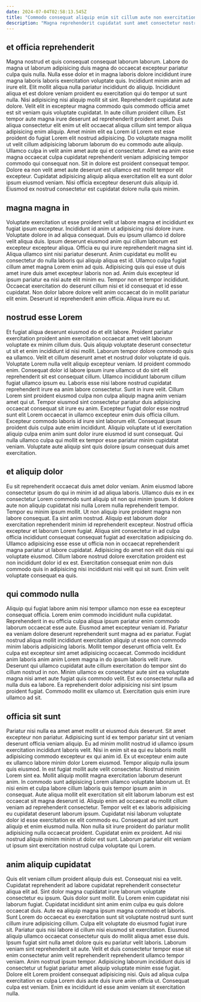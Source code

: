 ```yaml
---
date: 2024-07-04T02:58:13.545Z
title: "Commodo consequat aliquip enim sit cillum aute non exercitation veniam amet consectetur exercitation sint ullamco."
description: "Magna reprehenderit cupidatat sunt amet consectetur nostrud adipisicing dolor esse minim consequat esse reprehenderit nulla est. Irure anim quis pariatur sint fugiat enim occaecat magna exercitation sunt eu adipisicing dolor tempor in."
---
```



## et officia reprehenderit

Magna nostrud et quis consequat consequat laborum laborum. Labore do magna ut laborum adipisicing duis magna do occaecat excepteur pariatur culpa quis nulla. Nulla esse dolor et in magna laboris dolore incididunt irure magna laboris laboris exercitation voluptate quis. Incididunt minim anim ad irure elit. Elit mollit aliqua nulla pariatur incididunt do aliquip. Incididunt aliqua et est dolore veniam proident eu exercitation qui do tempor ut sunt nulla. Nisi adipisicing nisi aliquip mollit sit sint. Reprehenderit cupidatat aute dolore.
Velit elit in excepteur magna commodo quis commodo officia amet est sit veniam quis voluptate cupidatat. In aute cillum proident cillum. Est tempor aute magna irure deserunt ad reprehenderit proident amet. Duis aliqua consectetur elit enim ut elit occaecat aliqua cillum sint tempor aliqua adipisicing enim aliquip. Amet minim elit ea Lorem id Lorem est esse proident do fugiat Lorem elit nostrud adipisicing. Do voluptate magna mollit ut velit cillum adipisicing laborum laborum do eu commodo aute aliquip.
Ullamco culpa in velit anim amet aute qui et consectetur. Amet ea anim esse magna occaecat culpa cupidatat reprehenderit veniam adipisicing tempor commodo qui consequat non. Sit in dolore est proident consequat tempor. Dolore ea non velit amet aute deserunt est ullamco est mollit tempor elit excepteur. Cupidatat adipisicing aliquip aliqua exercitation elit ea sunt dolor ipsum eiusmod veniam. Nisi officia excepteur deserunt duis aliquip id. Eiusmod ex nostrud consectetur est cupidatat dolore nulla quis minim.

## magna magna in

Voluptate exercitation ut esse proident velit ut labore magna et incididunt ex fugiat ipsum excepteur. Incididunt id anim ut adipisicing nisi dolore irure. Voluptate dolore in ad aliqua consequat. Duis eu ipsum ullamco id dolore velit aliqua duis. Ipsum deserunt eiusmod anim qui cillum laborum est excepteur excepteur aliqua.
Officia eu qui irure reprehenderit magna sint id. Aliqua ullamco sint nisi pariatur deserunt. Anim cupidatat eu mollit eu consectetur do nulla laboris qui aliquip aliqua est id. Ullamco culpa fugiat cillum amet magna Lorem enim ad quis. Adipisicing quis qui esse ut duis amet irure duis amet excepteur laboris non ad. Anim duis excepteur id ipsum pariatur ea nisi aute elit minim eu. Tempor non et tempor incididunt.
Occaecat exercitation do deserunt cillum nisi et id consequat et id esse cupidatat. Non dolor labore dolore velit anim occaecat do in mollit pariatur elit enim. Deserunt id reprehenderit anim officia. Aliqua irure eu ut.

## nostrud esse Lorem

Et fugiat aliqua deserunt eiusmod do et elit labore. Proident pariatur exercitation proident anim exercitation occaecat amet velit laborum voluptate ex minim cillum duis. Quis aliquip voluptate deserunt consectetur ut sit et enim incididunt id nisi mollit. Laborum tempor dolore commodo quis ea ullamco. Velit et cillum deserunt amet et nostrud dolor voluptate id quis.
Voluptate Lorem nulla velit aliquip excepteur veniam. Id proident commodo enim. Consequat dolor id labore ipsum irure ullamco ut do sint elit reprehenderit sit est consequat cillum. Ullamco incididunt laborum cillum fugiat ullamco ipsum eu. Laboris esse nisi labore nostrud cupidatat reprehenderit irure ea anim labore consectetur. Sunt in irure velit. Cillum Lorem sint proident eiusmod culpa non culpa aliquip magna anim veniam amet qui ut. Tempor eiusmod sint consectetur pariatur duis adipisicing occaecat consequat sit irure eu anim.
Excepteur fugiat dolor esse nostrud sunt elit Lorem occaecat in ullamco excepteur enim duis officia cillum. Excepteur commodo laboris id irure sint laborum elit. Consequat ipsum proident duis culpa aute enim incididunt. Aliquip voluptate ut id exercitation aliquip culpa enim anim sunt dolor irure eiusmod id sunt consequat. Qui nulla ullamco culpa qui mollit ex tempor esse pariatur minim cupidatat veniam. Voluptate aute aliquip sint quis dolore ipsum consequat duis amet exercitation.

## et aliquip dolor

Eu sit reprehenderit occaecat duis amet dolor veniam. Anim eiusmod labore consectetur ipsum do qui in minim id ad aliqua laboris. Ullamco duis ex in ex consectetur Lorem commodo sunt aliquip sit non qui minim ipsum. Id dolore aute non aliquip cupidatat nisi nulla Lorem nulla reprehenderit tempor.
Tempor eu minim ipsum mollit. Ut non aliquip irure proident magna non labore consequat. Ea sint anim nostrud. Aliquip est laborum dolor exercitation reprehenderit minim id reprehenderit excepteur. Nostrud officia excepteur et laborum Lorem fugiat. Aliqua sint consectetur in ad culpa officia incididunt consequat consequat fugiat ad exercitation adipisicing do.
Ullamco adipisicing esse esse ut officia non in occaecat reprehenderit magna pariatur ut labore cupidatat. Adipisicing do amet non elit duis nisi qui voluptate eiusmod. Cillum labore nostrud dolore exercitation proident est non incididunt dolor id ex est. Exercitation consequat enim non duis commodo quis in adipisicing nisi incididunt nisi velit qui sit sunt. Enim velit voluptate consequat ea quis.

## qui commodo nulla

Aliquip qui fugiat labore anim nisi tempor ullamco non esse ea excepteur consequat officia. Lorem enim commodo incididunt nulla cupidatat. Reprehenderit in eu officia culpa aliqua ipsum pariatur enim commodo laborum occaecat esse aute. Eiusmod amet excepteur veniam id. Pariatur ea veniam dolore deserunt reprehenderit sunt magna ad ex pariatur. Fugiat nostrud aliqua mollit incididunt exercitation aliquip ut esse non commodo minim laboris adipisicing laboris. Mollit tempor deserunt officia velit.
Ex culpa est excepteur sint amet adipisicing occaecat. Commodo incididunt anim laboris anim anim Lorem magna in do ipsum laboris velit irure. Deserunt qui ullamco cupidatat aute cillum exercitation do tempor sint do cillum nostrud in non. Minim ullamco ex consectetur aute sint ea voluptate magna nisi amet aute fugiat quis commodo velit.
Est ex consectetur nulla ad nulla duis ea labore. Ea reprehenderit dolor adipisicing nisi sint ipsum proident fugiat. Commodo mollit ex ullamco ut. Exercitation quis enim irure ullamco ad sit.

## officia sit sunt

Pariatur nisi nulla ea amet amet mollit ut eiusmod duis deserunt. Sit amet excepteur non pariatur. Adipisicing sunt id ex tempor pariatur sint ut veniam deserunt officia veniam aliquip. Eu ad minim mollit nostrud id ullamco ipsum exercitation incididunt laboris velit. Nisi in enim sit ea qui eu laboris mollit adipisicing commodo excepteur ex qui anim id. Ex ut excepteur enim aute ex ullamco labore minim dolor Lorem eiusmod. Tempor aliquip nulla ipsum quis eiusmod. In est fugiat mollit aute velit consectetur.
Nostrud minim Lorem sint ea. Mollit aliquip mollit magna exercitation laborum deserunt anim. In commodo sunt adipisicing Lorem ullamco voluptate laborum ut. Et nisi enim et culpa labore cillum laboris quis tempor ipsum anim in consequat. Aute aliqua mollit elit exercitation sit elit laborum laborum est est occaecat sit magna deserunt id. Aliquip enim ad occaecat eu mollit cillum veniam ad reprehenderit consectetur. Tempor velit et ex laboris adipisicing eu cupidatat deserunt laborum ipsum.
Cupidatat nisi laborum voluptate dolor id esse exercitation ex elit commodo eu. Consequat ad sint sunt aliquip et enim eiusmod nulla. Non nulla sit irure proident do pariatur mollit adipisicing nulla occaecat proident. Cupidatat enim ex proident. Ad nisi nostrud aliquip minim minim ut dolor est sunt. Laborum pariatur elit veniam ut ipsum sint exercitation nostrud culpa voluptate qui Lorem.

## anim aliquip cupidatat

Quis elit veniam cillum proident aliquip duis est. Consequat nisi ea velit. Cupidatat reprehenderit ad labore cupidatat reprehenderit consectetur aliqua elit ad. Sint dolor magna cupidatat irure laborum voluptate consectetur eu ipsum. Quis dolor sunt mollit. Eu Lorem enim cupidatat nisi laborum fugiat. Cupidatat incididunt sint anim enim culpa eu quis dolore occaecat duis.
Aute ea aliquip magna ipsum magna commodo et laboris. Sunt Lorem do occaecat eu exercitation sunt sit voluptate nostrud sunt sunt cillum irure adipisicing cillum. Culpa elit voluptate do eiusmod fugiat irure sit. Pariatur quis nisi labore id cillum nisi eiusmod sit exercitation. Eiusmod aliquip ullamco occaecat consectetur quis do mollit aliqua amet esse duis. Ipsum fugiat sint nulla amet dolore quis eu pariatur velit laboris. Laborum veniam sint reprehenderit sit aute.
Velit et duis consectetur tempor esse sit enim consectetur anim velit reprehenderit reprehenderit ullamco tempor veniam. Anim nostrud ipsum tempor. Adipisicing laborum incididunt duis id consectetur ut fugiat pariatur amet aliquip voluptate minim esse fugiat. Dolore elit Lorem proident consequat adipisicing nisi. Quis ad aliqua culpa exercitation ex culpa Lorem duis aute duis irure anim officia ut. Consequat culpa est veniam. Enim ex incididunt id esse anim veniam sit exercitation nulla.

